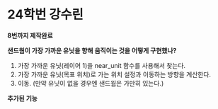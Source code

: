 # 24학번 강수린

**8번까지 제작완료**

**샌드웜이 가장 가까운 유닛을 향해 움직이는 것을 어떻게 구현했나?**
1. 가장 가까운 유닛(레이어 1)을 near_unit 함수를 사용해서 찾는다.
2. 가장 가까운 유닛(목표 위치)로 가는 위치 설정과 이동하는 방향을 계산한다.
3. 이동. (만약 유닛이 없을 경우엔 샌드웜은 가만히 있는다.)

**추가된 기능**
